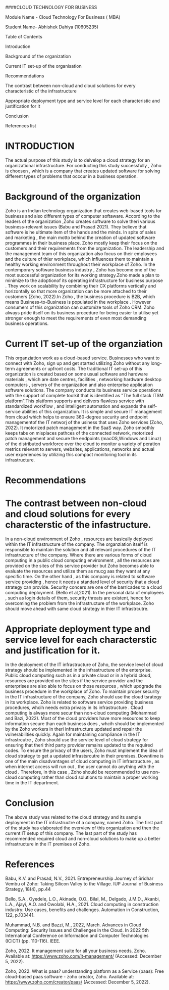 ####CLOUD TECHNOLOGY FOR BUSINESS


Module Name - Cloud Technology For Business ( MBA)


Student Name- Abhishek Dahiya (10605235)



Table of Contents


Introduction	


Background of the organization	


Current IT set-up of the organisation	


Recommendations	


The contrast between non-cloud and cloud solutions for every characteristic of the infrastructure	


Appropriate deployment type and service level for each characteristic and justification for it	


Conclusion	


References list	



# INTRODUCTION
The actual purpose of this study is to delvelop a cloud strategy for an organizational infrastructure. For conducting this study successfully , Zoho is choosen , which is a company that creates updated software for solving different types of problems that occcur in a business operation.
# Background of the organization
Zoho is an Indian technology organization that creates web-based tools for business and also different types of computer softaware. According to the leaders of the organization ,Zoho creates software to solve theri various business-relevant issues (Babu and Prasad 2021). They believe that software is he ultimate item of the hands and the minds. In spite of sales and marketing , the main motto behind the creation of updated software programmes in their business place. Zoho mostly keep their focus on the customers and their requirements from the organization. The leadership and the management team of this organization also focus on their employees and the culture of thier workplace, which influences them to maintain a healthy working environment throughout their workplace of Zoho.
In the contemporary software business industry , Zoho has become one of the most successful organization for its working strategy.Zoho made a plan to minimize to the adoptionof its operating infrastructure for business purpose . They work on scalability by combining their CX platforms vertically and horizontally so that more organization can be more attached to their customers (Zoho, 2022).In Zoho , the business procedure is B2B, which means Business-to-Business is populated in the workplace . However consumers of this organization can customize tools of Zoho CRM. Zoho always pride itself on its business procedure for being easier to utilise yet stronger enough to meet the requirements of even most demanding business operations.
# Current IT set-up of the organziation
This organziation work as a cloud-based service. Businesses who want to connect with Zoho, sign up and get started utilizing Zoho without any long- term agreements or upfront costs. The traditional IT set-up of this organization is created based on some usual software and hardware materials , which are date centres, facilities , networking hardware desktop computers , servers of the organization and also enterprise application software solutions.
The company conducts its business service operations with the support of complete toolkit that is identified as "The full stack ITSM platform".This platform supports and delivers flawless service with standardized workflow , and intelligent automation and expands the self-service abilities of this organization. It is simple and secure IT management from cloud which helps to ensure 360-degree security and endpoint managementof the IT networj of the usiness that uses Zoho services (Zoho, 2022). It motorized patch management in the SaaS way. Zoho smoothly keeps tabs on misplaces pathces of the connected network, motorized patch management and secure the endpoints (macOS,Windows and Linuz) of the distributed workforce over the cloud to monitor a variety of peration metrics relevant to servers, websites, applications, networks and actual user experiences by utilizing this compact monitoring tool in its infrastructure.
# Recommendations
# The contrast between non-cloud and cloud solutions for every characterstic of the infastructure.
In a non-cloud environment of Zoho , resources are basically deployed within the IT infrastructure of the company. The organziation itself is responsible to maintain the solution and all relevant procedures of the IT infrastructure of the company. Where there are various forms of cloud computing in a public cloud computing environment , all the resources are provided on the sites of this service provider but Zoho becomes able to evaluate the resources and utilize them as mucg aas they want at any specific time.
On the other hand , as this company is related to software service providing , hence it needs a standard level of security that a cloud strategy can provide. Security concers are one of the barricades to a cloud computing deployment. (Bello et al,2021). In the personal data of employees , such as login details of them, security threats are existent, hence for overcoming the problem from the infrastructure of the workplace. Zoho should move ahead with same cloud strategy in thier IT infrastrcutre.
# Appropriate deployment type and service level for each characterstic and justification for it.
In the deployment of the IT infrastructure of Zoho, the service level of cloud strategy should be implemented in the infrastructure of the enterprise. Public cloud computing such as in a private cloud or in a  hybrid cloud, resources are provided on the sites if the service provider and the enterprises are also able to focus on those resources , which updgrade the business procedure in the workplace of Zoho.
To maintain proper security in the IT infrastructure of the company, Zoho should use the cloud tsrategy in its workplace. Zoho is related to software service providing business procedures, whcih needs extra privacy in its infrastructure . Cloud computing is always more secur than non-cloud computing (Mohammad and Bazi, 2022). Most of the cloud providers have more resources to keep information secure than each business does , whcih should be implemented by the Zoho workers in theri infrastructure updated and repair the vulnerabilities quickly.
Again for maintaining compliance in the IT infrastrcutre , Zoho should use the service level of cloud strategy for ensuring that theri third party provider remains updated to the required codes. To ensure the privacy of the users, Zoho must implement the idea of cloud strategy to get a updated infrastsrcutre in their premises.
Downtime is one of the main disadvantages of cloud computing in IT infrastructure , as when internet access will run out , the user cannot do anything with the cloud . Therefore, in this case , Zoho should be recommended to use non-cloud computing rather than cloud solutions to maintain a proper working time in the IT department.
# Conclusion
The above study was related to the cloud strategy and its sample deployment in the IT infrastructre of a company, named Zoho. The first part of the study has elaborated the overview of this organization and then the current IT setup of this company. The last part of the study has recommended required cloud and non-cloud solutions to make up a better infrastructure in the IT premises of Zoho.
# References
Babu, K.V. and Prasad, N.V., 2021. Entrepreneurship Journey of Sridhar Vembu of Zoho: Taking Silicon Valley to the Village. IUP Journal of Business Strategy, 18(4), pp.44

Bello, S.A., Oyedele, L.O., Akinade, O.O., Bilal, M., Delgado, J.M.D., Akanbi, L.A., Ajayi, A.O. and Owolabi, H.A., 2021. Cloud computing in construction industry: Use cases, benefits and challenges. Automation in Construction, 122, p.103441.

Muhammad, N.B. and Bazzi, M., 2022, March. Advances in Cloud Computing: Security Issues and Challenges in the Cloud. In 2022 5th International Conference on Information and Computer Technologies (ICICT) (pp. 110-116). IEEE.

Zoho, 2022. It management suite for all your business needs, Zoho. Available at: https://www.zoho.com/it-management/ (Accessed: December 5, 2022). 

Zoho, 2022. What is paas? understanding platform as a Service (paas): Free cloud-based paas software - zoho creator, Zoho. Available at: https://www.zoho.com/creator/paas/ (Accessed: December 5, 2022). 


